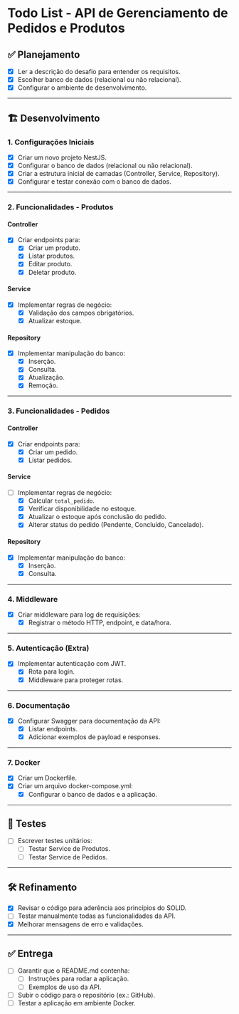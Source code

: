 # Todo List - API de Gerenciamento de Pedidos e Produtos

## ✅ Planejamento
- [x] Ler a descrição do desafio para entender os requisitos.
- [x] Escolher banco de dados (relacional ou não relacional).
- [x] Configurar o ambiente de desenvolvimento.

---

## 🏗️ Desenvolvimento

### **1. Configurações Iniciais**
- [x] Criar um novo projeto NestJS.
- [x] Configurar o banco de dados (relacional ou não relacional).
- [x] Criar a estrutura inicial de camadas (Controller, Service, Repository).
- [x] Configurar e testar conexão com o banco de dados.

---

### **2. Funcionalidades - Produtos**
#### **Controller**
- [x] Criar endpoints para:
  - [x] Criar um produto.
  - [x] Listar produtos.
  - [x] Editar produto.
  - [x] Deletar produto.

#### **Service**
- [x] Implementar regras de negócio:
  - [x] Validação dos campos obrigatórios.
  - [x] Atualizar estoque.
  
#### **Repository**
- [x] Implementar manipulação do banco:
  - [x] Inserção.
  - [x] Consulta.
  - [x] Atualização.
  - [x] Remoção.

---

### **3. Funcionalidades - Pedidos**
#### **Controller**
- [x] Criar endpoints para:
  - [x] Criar um pedido.
  - [x] Listar pedidos.

#### **Service**
- [ ] Implementar regras de negócio:
  - [x] Calcular `total_pedido`.
  - [x] Verificar disponibilidade no estoque.
  - [x] Atualizar o estoque após conclusão do pedido.
  - [x] Alterar status do pedido (Pendente, Concluído, Cancelado).

#### **Repository**
- [x] Implementar manipulação do banco:
  - [x] Inserção.
  - [x] Consulta.

---

### **4. Middleware**
- [x] Criar middleware para log de requisições:
  - [x] Registrar o método HTTP, endpoint, e data/hora.

---

### **5. Autenticação (Extra)**
- [x] Implementar autenticação com JWT.
  - [x] Rota para login.
  - [x] Middleware para proteger rotas.

---

### **6. Documentação**
- [x] Configurar Swagger para documentação da API:
  - [x] Listar endpoints.
  - [x] Adicionar exemplos de payload e responses.

---

### **7. Docker**
- [x] Criar um Dockerfile.
- [x] Criar um arquivo docker-compose.yml:
  - [x] Configurar o banco de dados e a aplicação.

---

## 🧪 Testes
- [ ] Escrever testes unitários:
  - [ ] Testar Service de Produtos.
  - [ ] Testar Service de Pedidos.

---

## 🛠️ Refinamento
- [x] Revisar o código para aderência aos princípios do SOLID.
- [ ] Testar manualmente todas as funcionalidades da API.
- [x] Melhorar mensagens de erro e validações.

---

## ✅ Entrega
- [ ] Garantir que o README.md contenha:
  - [ ] Instruções para rodar a aplicação.
  - [ ] Exemplos de uso da API.
- [ ] Subir o código para o repositório (ex.: GitHub).
- [ ] Testar a aplicação em ambiente Docker.
